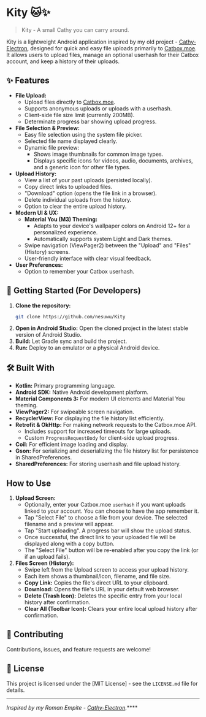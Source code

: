 # Kity 🐱✨

> Kity - A small Cathy you can carry around.

Kity is a lightweight Android application inspired by my old project - [Cathy-Electron](https://github.com/nesuwu/Cathy-Electron), designed for quick and easy file uploads primarily to [Catbox.moe](https://catbox.moe/). It allows users to upload files, manage an optional userhash for their Catbox account, and keep a history of their uploads.


## ✨ Features

*   **File Upload:**
    *   Upload files directly to [Catbox.moe](https://catbox.moe/).
    *   Supports anonymous uploads or uploads with a userhash.
    *   Client-side file size limit (currently 200MB).
    *   Determinate progress bar showing upload progress.
*   **File Selection & Preview:**
    *   Easy file selection using the system file picker.
    *   Selected file name displayed clearly.
    *   Dynamic file preview:
        *   Shows image thumbnails for common image types.
        *   Displays specific icons for videos, audio, documents, archives, and a generic icon for other file types.
*   **Upload History:**
    *   View a list of your past uploads (persisted locally).
    *   Copy direct links to uploaded files.
    *   "Download" option (opens the file link in a browser).
    *   Delete individual uploads from the history.
    *   Option to clear the entire upload history.
*   **Modern UI & UX:**
    *   **Material You (M3) Theming:**
        *   Adapts to your device's wallpaper colors on Android 12+ for a personalized experience.
        *   Automatically supports system Light and Dark themes.
    *   Swipe navigation (ViewPager2) between the "Upload" and "Files" (History) screens.
    *   User-friendly interface with clear visual feedback.
*   **User Preferences:**
    *   Option to remember your Catbox userhash.

## 🚀 Getting Started (For Developers)

1.  **Clone the repository:**
    ```bash
    git clone https://github.com/nesuwu/Kity
    ```
2.  **Open in Android Studio:** Open the cloned project in the latest stable version of Android Studio.
3.  **Build:** Let Gradle sync and build the project.
4.  **Run:** Deploy to an emulator or a physical Android device.

## 🛠️ Built With

*   **Kotlin:** Primary programming language.
*   **Android SDK:** Native Android development platform.
*   **Material Components 3:** For modern UI elements and Material You theming.
*   **ViewPager2:** For swipeable screen navigation.
*   **RecyclerView:** For displaying the file history list efficiently.
*   **Retrofit & OkHttp:** For making network requests to the Catbox.moe API.
    *   Includes support for increased timeouts for large uploads.
    *   Custom `ProgressRequestBody` for client-side upload progress.
*   **Coil:** For efficient image loading and display.
*   **Gson:** For serializing and deserializing the file history list for persistence in SharedPreferences.
*   **SharedPreferences:** For storing userhash and file upload history.

## How to Use

1.  **Upload Screen:**
    *   Optionally, enter your Catbox.moe `userhash` if you want uploads linked to your account. You can choose to have the app remember it.
    *   Tap "Select File" to choose a file from your device. The selected filename and a preview will appear.
    *   Tap "Start uploading". A progress bar will show the upload status.
    *   Once successful, the direct link to your uploaded file will be displayed along with a copy button.
    *   The "Select File" button will be re-enabled after you copy the link (or if an upload fails).
2.  **Files Screen (History):**
    *   Swipe left from the Upload screen to access your upload history.
    *   Each item shows a thumbnail/icon, filename, and file size.
    *   **Copy Link:** Copies the file's direct URL to your clipboard.
    *   **Download:** Opens the file's URL in your default web browser.
    *   **Delete (Trash Icon):** Deletes the specific entry from your local history after confirmation.
    *   **Clear All (Toolbar Icon):** Clears your entire local upload history after confirmation.

## 🤝 Contributing

Contributions, issues, and feature requests are welcome!

## 📜 License

This project is licensed under the [MIT License] - see the `LICENSE.md` file for details.

---

*Inspired by my Roman Empite -  [Cathy-Electron](https://github.com/nesuwu/Cathy-Electron).*****
